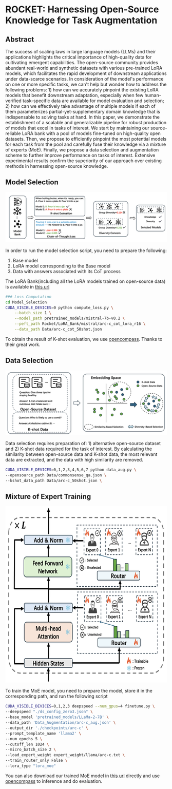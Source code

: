 # ROCKET: Harnessing Open-Source Knowledge for Task Augmentation

## Abstract
The success of scaling laws in large language models (LLMs) and their applications highlights the critical importance of high-quality data for cultivating emergent capabilities. The open-source community provides abundant real-world and synthetic datasets with various pre-trained LoRA models, which facilitates the rapid development of downstream applications under data-scarce scenarios. In consideration of the model's performance on one or more specific tasks, we can't help but wonder how to address the following problems: 1) how can we accurately pinpoint the existing LoRA models that benefit downstream adaptation, especially when few human-verified task-specific data are available for model evaluation and selection;
2) how can we effectively take advantage of multiple models if each of them parameterizes partial-yet-supplementary domain knowledge that is indispensable to solving tasks at hand. In this paper, we demonstrate the establishment of a scalable and generalizable pipeline for robust production of models that excel in tasks of interest. We start by maintaining our source-reliable LoRA bank with a pool of models fine-tuned on high-quality open datasets. Then, we propose to efficiently pinpoint the most potential models for each task from the pool and carefully fuse their knowledge via a mixture of experts (MoE). Finally, we propose a data selection and augmentation scheme to further improve performance on tasks of interest. Extensive experimental results confirm the superiority of our approach over existing methods in harnessing open-source knowledge.

## Model Selection

![Alt text](Figs/Model_Selection.png)

In order to run the model selection script, you need to prepare the following:

1. Base model
2. LoRA model corresponding to the Base model
3. Data with answers associated with its CoT process

The LoRA Bank(including all the LoRA models trained on open-source data) is available in [this url](https://drive.google.com/file/d/1jueVxCyln5DL3tHP_d2UiOM7wMMHJxn-/view?usp=sharing)

```bash
### Loss Computation
cd Model_Selection
CUDA_VISIBLE_DEVICES=0 python compute_loss.py \
    --batch_size 1 \
    --model_path pretrained_models/mistral-7b-v0.2 \
    --peft_path Rocket/LoRA_Bank/mistral/arc-c_cot_lora_r16 \
    --data_path Data/arc-c_cot_50shot.json 
```

To obtain the result of K-shot evaluation, we use [opencompass](https://github.com/open-compass/opencompass). Thanks to their great work.


## Data Selection
![Alt text](Figs/Data_Selection.png)

Data selection requires preparation of: 1) alternative open-source dataset and 2) K-shot data required for the task of interest. By calculating the similarity between open-source data and K-shot data, the most relevant data are extracted, and the data with high similarity are removed.

```bash
CUDA_VISIBLE_DEVICES=0,1,2,3,4,5,6,7 python data_aug.py \
--opensource_path Data/commonsense_qa.json \
--kshot_data_path Data/arc-c_50shot.json \
```

## Mixture of Expert Training 
<img src="Figs/MoE.png" width="700" height="550">

To train the MoE model, you need to prepare the model, store it in the corresponding path, and run the following script

```bash
CUDA_VISIBLE_DEVICES=0,1,2,3 deepspeed --num_gpus=4 finetune.py \
--deepspeed "./ds_config_zero3.json" \
--base_model 'pretrained_models/LLaMa-2-7B' \
--data_path 'Data_Augmentation/arc-c_aug.json' \
--output_dir './checkpoints/arc-c' \
--prompt_template_name 'llama2' \
--num_epochs 5 \
--cutoff_len 1024 \
--micro_batch_size 2 \
--load_expert_weight expert_weight/llama/arc-c.txt \
--train_router_only False \
--lora_type "lora_moe"
```

You can also download our trained MoE model in [this url](https://drive.google.com/file/d/1jueVxCyln5DL3tHP_d2UiOM7wMMHJxn-/view?usp=sharing) directly and use [opencompass](https://github.com/open-compass/opencompass) to inference and do evaluation.